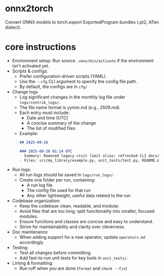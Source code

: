 # onnx2torch

Convert ONNX models to torch.export ExportedProgram bundles (.pt2, ATen dialect).

# core instructions

- Environment setup:
    Run source `.venv/bin/activate` if the environment isn't activated yet.
- Scripts & configs:
    - Prefer configuration-driven scripts (YAML).
    - Use the `--cfg` CLI argument to specify the config file path.
    - By default, the configs are in `cfg/`
- Change logs
    - Log significant changes in the monthly log file under `logs/contrib_logs/`.
    - The file name format is yymm.md (e.g., 2509.md).
    - Each entry must include:
        - Date and time (UTC)
        - A concise summary of the change
        - The list of modified files
    - Example:
        ``` markdown
        ## 2025-09-26

        ### 2025-09-26 01:14 UTC
        - Summary: Removed legacy visit limit alias; refreshed CLI docs/tests and daily log structure
        - Files: src/my_library/example.py, unit_tests/test.py, README.md, logs/2509.md
        ```
- Run logs:
    - All run logs should be saved in `logs/run_logs/`.
    - Create one folder per run, containing:
        - A run log file
        - The config file used for that run
        - Any other lightweight, useful data related to the run
- Codebase organization:
    - Keep the codebase clean, readable, and modular.
    - Avoid files that are too long; split functionality into smaller, focused modules.
    - Ensure functions and classes are concise and easy to understand.
    - Strive for maintainability and clarity over cleverness.
- Doc maintenance
    - When adding support for a new operator, update `operators.md` accordingly
- Testing:
    - Test all changes before committing.
    - Add fast-to-run unit tests for key tools in `unit_tests/`.
- Linting & formatting:
    - Run ruff when you are done (`format` and `check --fix`)
